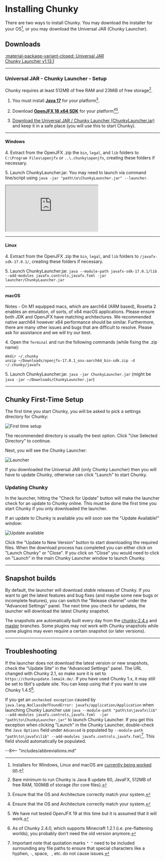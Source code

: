 # Installing Chunky

There are two ways to install Chunky. You may download the installer for your OS[^1],
or you may download the Universal JAR (Chunky Launcher).


## Downloads

<!-- soon
<a href="https://chunky.llbit.se/download.html" class="md-button">:material-microsoft-windows: Windows<br><btnsub>Installer (beta)</btnsub></a>
<a href="https://chunky.llbit.se/download.html" class="md-button">:material-linux: Linux<br><btnsub>Debian package (beta)</btnsub></a>
<a href="https://chunky.llbit.se/download.html" class="md-button">:material-apple: macOS<br><btnsub>DMG image (beta)</btnsub></a>
-->
<a href="https://chunkyupdate.lemaik.de/ChunkyLauncher.jar" class="md-button">:material-package-variant-closed: Universal JAR <br><btnsub>Chunky Launcher v1.13.1</btnsub></a>

---

### Universal JAR - Chunky Launcher - Setup

Chunky requires at least 512MB of free RAM and 23MiB of free storage[^5].

 1. You must install [**Java 17**](https://adoptium.net/) for your platform[^4].

 2. Download [**OpenJFX 18 x64 SDK**](https://gluonhq.com/products/javafx/) for your platform[^4][^6].

 3. [Download the Universal JAR / Chunky Launcher (ChunkyLauncher.jar)](http://chunkyupdate.lemaik.de/ChunkyLauncher.jar) and keep it
    in a safe place (you will use this to start Chunky).

---

#### Windows

 <span>4.</span> Extract from the OpenJFX .zip the `bin`, `legal`, and `lib` folders to `C:\Program Files\openjfx` or `..\.chunky\openjfx`, creating these folders if necessary.
 
 <span>5.</span> Launch ChunkyLauncher.jar. You may need to launch via command line/script using `java -jar "path\to\ChunkyLauncher.jar" --launcher`.

<div class="video-wrap">
  <div class="video-container">
	<iframe src="https://www.youtube.com/embed/GTUhZVjatPY"></iframe>
  </div>
</div>

---

#### Linux

 <span>4.</span> Extract from the OpenJFX .zip the `bin`, `legal`, and `lib` folders to `/javafx-sdk-17.0.1/`, creating these folders if necessary.

 <span>5.</span> Launch ChunkyLauncher.jar. `java --module-path javafx-sdk-17.0.1/lib --add-modules javafx.controls,javafx.fxml -jar launcher/ChunkyLauncher.jar`

---

#### macOS

Notes - On M1 equipped macs, which are aarch64 (ARM based), Rosetta 2 enables an emulation, of sorts, of x64 macOS 
applications. Please ensure both JDK and OpenJFX have matching architectures. We recommended native aarch64 however x64 performance should be similar. Furthermore, there are many other issues and bugs that are difficult to resolve. Please ask for assistance and we will try our best.


<span>4.</span> Open the `Terminal` and run the following commands (while fixing the .zip name):
	
	mkdir ~/.chunky
	unzip ~/Downloads/openjfx-17.0.1_osx-aarch64_bin-sdk.zip -d ~/.chunky/javafx

 <span>5.</span> Launch ChunkyLauncher.jar. `java -jar ChunkyLauncher.jar` (might be 
`java -jar ~/Downloads/ChunkyLauncher.jar`)


---

## Chunky First-Time Setup

The first time you start Chunky, you will be asked to pick a settings directory for Chunky:

![First time setup](../img/getting_started/chunky_first-time_setup.png)

The recommended directory is usually the best option. Click "Use Selected Directory" to continue.

Next, you will see the Chunky Launcher:

![Launcher](../img/getting_started/chunky_launcher.png)

If you downloaded the Universal JAR (only Chunky Launcher) then you will have to update Chunky, otherwise can click "Launch" to start Chunky.

### Updating Chunky

In the launcher, hitting the "Check for Update" button will make the launcher check for an update to Chunky online.
This must be done the first time you start Chunky if you only downloaded the launcher.

If an update to Chunky is available you will soon see the "Update Available!" window:

![Update available](../img/getting_started/chunky_update_available_2.4.0.png)

Click the "Update to New Version" button to start downloading the required files.
When the download process has completed you can either click on "Launch Chunky" or "Close". If you click on "Close" you would need to click on "Launch" in the main Chunky Launcher window to launch Chunky.

---

## Snapshot builds

By default, the launcher will download _stable_ releases of Chunky. If you want to get the latest features and bug fixes (and maybe some new bugs or incomplete features), you can switch the "Release channel" under the "Advanced Settings" panel. The next time you check for updates, the launcher will download the latest Chunky snapshot.

The snapshots are automatically built every day from the [chunky-2.4.x](https://github.com/chunky-dev/chunky/tree/chunky-2.4.x) and [master](https://github.com/chunky-dev/chunky/commits/master) branches. Some plugins may not work with Chunky snapshots while some plugins may even require a certain snapshot (or later versions).

---

## Troubleshooting

If the launcher does not download the latest version or new snapshots, check the "Update Site" in the "Advanced Settings" panel. The URL changed with Chunky 2.1, so make sure it is set to `https://chunkyupdate.lemaik.de/`. If you have used Chunky 1.x, it may still be set to llbit's update site. You can keep using that if you want to use Chunky 1.4.5[^2].

If you get an `unchecked exception` caused by `java.lang.NoClassDefFoundError: javafx/application/Application` when 
launching Chunky Launcher use `java --module-path "path\to\javafx\lib" --add-modules javafx.controls,javafx.fxml 
-jar "path\to\ChunkyLauncher.jar"` to launch Chunky Launcher. If you get this exception when clicking "Launch" in 
the Chunky Launcher, double-check the `Java Options` field under `Advanced` is populated by `--module-path "path\to\javafx\lib" --add-modules javafx.controls,javafx.fxml`[^3]. This field should automatically be populated.


[^1]: Installers for Windows, Linux and macOS are [currently being worked on](https://github.com/leMaik/chunky-launcher-standalone).

[^2]: As of Chunky 2.4.0, which supports Minecraft 1.2.1 (i.e. pre-flattening worlds), you probably don't need the old version anymore.

[^3]: Important note that quotation marks `" "` need to be included surrounding any file paths to ensure that special characters like a hyphen, `-`, space, ` `, etc. do not cause issues.

[^4]: Ensure that the OS and Architecture correctly match your system.

[^5]: Bare minimum to run Chunky is Java 8 update 60, JavaFX, 512MB of free RAM, 100MiB of storage (for core files).

[^6]: We have not tested OpenJFX 19 at this time but it is assumed that it will work.


--8<-- "includes/abbreviations.md"
